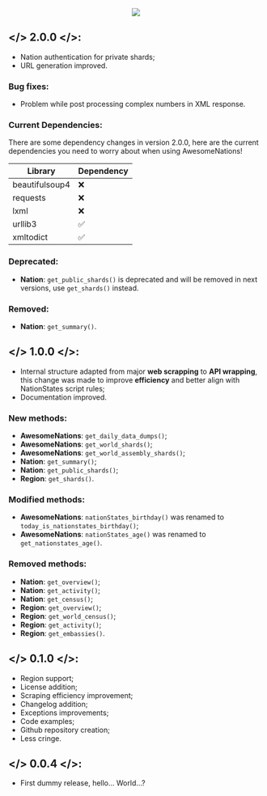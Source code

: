 <p align="center">
  <img src="https://i.imgur.com/apn9Y52.png"/>
</p>

## </> 2.0.0 </>:

- Nation authentication for private shards;
- URL generation improved.

### Bug fixes:
- Problem while post processing complex numbers in XML response.

### Current Dependencies:

There are some dependency changes in version 2.0.0, here are the current dependencies you need to worry about when using AwesomeNations!

| Library                | Dependency         |
| -----------------------| ------------------ |
|  beautifulsoup4        | :x:                |
|  requests              | :x:                |
|  lxml                  | :x:                |
|  urllib3               | :white_check_mark: |
|  xmltodict             | :white_check_mark: |

### Deprecated:
- **Nation**: `get_public_shards()` is deprecated and will be removed in next versions, use `get_shards()` instead.

### Removed:
- **Nation**: `get_summary()`.

## </> 1.0.0 </>:

- Internal structure adapted from major **web scrapping** to **API wrapping**, this change was made to improve **efficiency** and better align with NationStates script rules;
- Documentation improved.

### New methods:
- **AwesomeNations**: `get_daily_data_dumps()`;
- **AwesomeNations**: `get_world_shards()`;
- **AwesomeNations**: `get_world_assembly_shards()`;
- **Nation**: `get_summary()`;
- **Nation**: `get_public_shards()`;
- **Region**: `get_shards()`.

### Modified methods:
- **AwesomeNations**: `nationStates_birthday()` was renamed to `today_is_nationstates_birthday()`;
- **AwesomeNations**: `nationStates_age()` was renamed to `get_nationstates_age()`.

### Removed methods:
- **Nation**: `get_overview()`;
- **Nation**: `get_activity()`;
- **Nation**: `get_census()`;
- **Region**: `get_overview()`;
- **Region**: `get_world_census()`;
- **Region**: `get_activity()`;
- **Region**: `get_embassies()`.

## </> 0.1.0 </>:

- Region support;
- License addition;
- Scraping efficiency improvement;
- Changelog addition;
- Exceptions improvements;
- Code examples;
- Github repository creation;
- Less cringe.

## </> 0.0.4 </>:

- First dummy release, hello... World...?